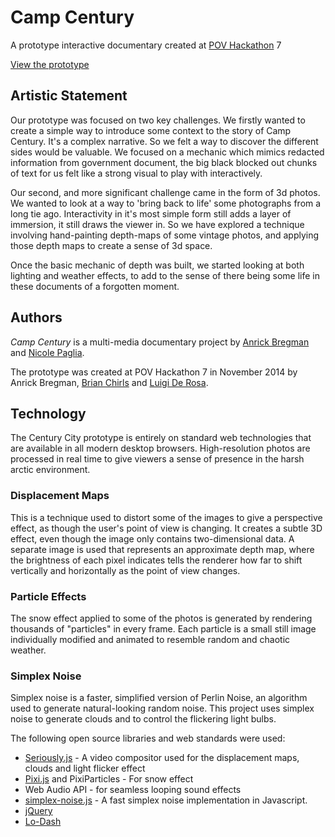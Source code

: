 # Camp Century #

A prototype interactive documentary created at [POV Hackathon](http://www.pbs.org/pov/hackathon/) 7

[View the prototype](http://campcentury.github.io/campcentury)

## Artistic Statement ##

Our prototype was focused on two key challenges. We firstly wanted to create a simple way to introduce some context to the story of Camp Century. It's a complex narrative. So we felt a way to discover the different sides would be valuable. We focused on a mechanic which mimics redacted information from government document, the big black blocked out chunks of text for us felt like a strong visual to play with interactively. 

Our second, and more significant challenge came in the form of 3d photos. We wanted to look at a way to 'bring back to life' some photographs from a long tie ago. Interactivity in it's most simple form still adds a layer of immersion, it still draws the viewer in. So we have explored a technique involving hand-painting depth-maps of some vintage photos, and applying those depth maps to create a sense of 3d space.

Once the basic mechanic of depth was built, we started looking at both lighting and weather effects, to add to the sense of there being some life in these documents of a forgotten moment.

## Authors ##

*Camp Century* is a multi-media documentary project by [Anrick Bregman](http://anrick.com/) and [Nicole Paglia](http://www.nicolepaglia.com/).

The prototype was created at POV Hackathon 7 in November 2014 by Anrick Bregman, [Brian Chirls](http://chirls.com) and [Luigi De Rosa](https://twitter.com/luruke).

## Technology ##

The Century City prototype is entirely on standard web technologies that are available in all modern desktop browsers. High-resolution photos are processed in real time to give viewers a sense of presence in the harsh arctic environment.

### Displacement Maps ###

This is a technique used to distort some of the images to give a perspective effect, as though the user's point of view is changing. It creates a subtle 3D effect, even though the image only contains two-dimensional data. A separate image is used that represents an approximate depth map, where the brightness of each pixel indicates tells the renderer how far to shift vertically and horizontally as the point of view changes.

### Particle Effects ###

The snow effect applied to some of the photos is generated by rendering thousands of "particles" in every frame. Each particle is a small still image individually modified and animated to resemble random and chaotic weather.

### Simplex Noise ###

Simplex noise is a faster, simplified version of Perlin Noise, an algorithm used to generate natural-looking random noise. This project uses simplex noise to generate clouds and to control the flickering light bulbs.

The following open source libraries and web standards were used:

- [Seriously.js](http://github.com/brianchirls/Seriously.js) - A video compositor used for the displacement maps, clouds and light flicker effect
- [Pixi.js](http://www.pixijs.com/) and PixiParticles - For snow effect
- Web Audio API - for seamless looping sound effects
- [simplex-noise.js](https://github.com/jwagner/simplex-noise.js) - A fast simplex noise implementation in Javascript.
- [jQuery](http://jquery.com)
- [Lo-Dash](https://lodash.com)
